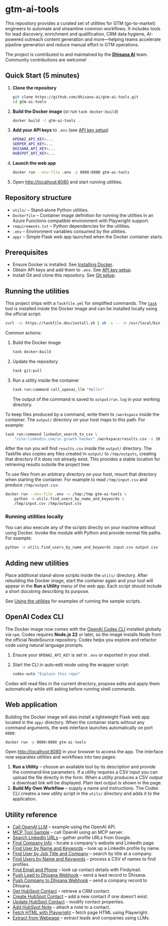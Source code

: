 # gtm-ai-tools

This repository provides a curated set of utilities for GTM (go-to-market) engineers to automate and streamline common workflows. It includes tools for lead discovery, enrichment and qualification, CRM data hygiene, AI-powered outreach content generation and more—helping teams accelerate pipeline generation and reduce manual effort in GTM operations.

The project is contributed to and maintained by the **[Dhisana AI](https://www.dhisana.ai)** team. Community contributions are welcome!


## Quick Start (5 minutes)

1. **Clone the repository**
   ```bash
   git clone https://github.com/dhisana-ai/gtm-ai-tools.git
   cd gtm-ai-tools
   ```
2. **Build the Docker image** (or run `task docker:build`)
   ```bash
   docker build -t gtm-ai-tools .
   ```
3. **Add your API keys** to `.env` (see [API key setup](docs/api_keys.md))
   ```bash
   OPENAI_API_KEY=...
   SERPER_API_KEY=...
   DHISANA_API_KEY=...
   HUBSPOT_API_KEY=...
   ```
4. **Launch the web app**
   ```bash
   docker run --env-file .env -p 8080:8080 gtm-ai-tools
   ```
5. Open <http://localhost:8080> and start running utilities.

## Repository structure

- `utils/` – Stand‑alone Python utilities.
- `Dockerfile` – Container image definition for running the utilities in an Azure Functions compatible environment with Playwright support.
- `requirements.txt` – Python dependencies for the utilities.
- `.env` – Environment variables consumed by the utilities.
- `app/` – Simple Flask web app launched when the Docker container starts.

## Prerequisites

- Ensure Docker is installed. See [Installing Docker](docs/install_docker.md).
- Obtain API keys and add them to `.env`. See [API key setup](docs/api_keys.md).
- Install Git and clone this repository. See [Git setup](docs/doc.md).


## Running the utilities

This project ships with a `Taskfile.yml` for simplified commands. The
[`task`](https://taskfile.dev) tool is installed inside the Docker image and can
be installed locally using the official script:

```bash
curl -sL https://taskfile.dev/install.sh | sh -s -- -b /usr/local/bin
```

Common actions:

1. Build the Docker image

   ```bash
   task docker:build
   ```

2. Update the repository

   ```bash
   task git:pull
   ```

3. Run a utility inside the container

   ```bash
   task run:command call_openai_llm "Hello!"
   ```

   The output of the command is saved to `output/run.log` in your working
   directory.

To keep files produced by a command, write them to `/workspace` inside the
container. The `output/` directory on your host maps to this path. For example:

```bash
task run:command linkedin_search_to_csv \
    "site:linkedin.com/in growth hacker" /workspace/results.csv -n 20
```

After the run you will find `results.csv` inside the `output/` directory.
The Taskfile also copies any files created in `output/` to `/tmp/outputs`,
creating that directory if it does not already exist. This provides a stable
location for retrieving results outside the project tree.

To use files from an arbitrary directory on your host, mount that directory when
starting the container. For example to read `/tmp/input.csv` and produce
`/tmp/output.csv`:

```bash
docker run --env-file .env -v /tmp:/tmp gtm-ai-tools \
    python -m utils.find_users_by_name_and_keywords \
    /tmp/input.csv /tmp/output.csv
```

### Running utilities locally

You can also execute any of the scripts directly on your machine without using
Docker. Invoke the module with Python and provide normal file paths. For
example:

```bash
python -m utils.find_users_by_name_and_keywords input.csv output.csv
```

## Adding new utilities

Place additional stand-alone scripts inside the `utils/` directory. After rebuilding the Docker image, start the container again and your tool will appear in the **Run a Utility** menu of the web app. Each script should include a short docstring describing its purpose.

See [Using the utilities](docs/utils_usage.md) for examples of running the sample scripts.

## OpenAI Codex CLI

The Docker image now comes with the [OpenAI Codex CLI](https://github.com/openai/codex)
installed globally via `npm`. Codex requires **Node.js 22** or later, so the image installs
Node from the official NodeSource repository. Codex helps you explore and refactor code using
natural language prompts.

1. Ensure your `OPENAI_API_KEY` is set in `.env` or exported in your shell.
2. Start the CLI in auto‑edit mode using the wrapper script:

   ```bash
   codex-auto "Explain this repo"
   ```

Codex will read files in the current directory, propose edits and apply them
automatically while still asking before running shell commands.

## Web application

Building the Docker image will also install a lightweight Flask web app located
in the `app/` directory. When the container starts without any command
arguments, the web interface launches automatically on port `8080`:

```bash
docker run -p 8080:8080 gtm-ai-tools
```

Open <http://localhost:8080> in your browser to access the app. The interface
now separates utilities and workflows into two pages:

1. **Run a Utility** – choose an available tool by its description and provide
   the command‑line parameters. If a utility requires a CSV input you can upload
   the file directly in the form. When a utility produces a CSV output a
   download link will be displayed. Plain text output is shown in the page.
2. **Build My Own Workflow** – supply a name and instructions. The Codex CLI
   creates a new utility script in the `utils/` directory and adds it to the
   application.

## Utility reference

- [Call OpenAI LLM](docs/utils_usage.md#call-openai-llm) – example using the OpenAI API.
- [MCP Tool Sample](docs/utils_usage.md#mcp-tool-sample) – call OpenAI using an MCP server.
- [Search LinkedIn URLs](docs/utils_usage.md#search-linkedin-urls) – gather profile URLs from Google.
- [Find Company Info](docs/utils_usage.md#find-company-info) – locate a company's website and LinkedIn page.
- [Find User by Name and Keywords](docs/utils_usage.md#find-user-by-name-and-keywords) – look up a LinkedIn profile by name.
- [Find User by Job Title and Company](docs/utils_usage.md#find-user-by-job-title-and-company) – search by title at a company.
- [Find Users by Name and Keywords](docs/utils_usage.md#find-users-by-name-and-keywords) – process a CSV of names to find profiles.
- [Find Email and Phone](docs/utils_usage.md#find-email-and-phone) – look up contact details with Findymail.
- [Push Lead to Dhisana Webhook](docs/utils_usage.md#push-lead-to-dhisana-webhook) – send a lead record to Dhisana.
- [Push Company to Dhisana Webhook](docs/utils_usage.md#push-company-to-dhisana-webhook) – send a company record to Dhisana.
- [Get HubSpot Contact](docs/utils_usage.md#get-hubspot-contact) – retrieve a CRM contact.
- [Create HubSpot Contact](docs/utils_usage.md#create-hubspot-contact) – add a new contact if one doesn't exist.
- [Update HubSpot Contact](docs/utils_usage.md#update-hubspot-contact) – modify contact properties.
- [Add HubSpot Note](docs/utils_usage.md#add-hubspot-note) – attach a note to a contact.
- [Fetch HTML with Playwright](utils/fetch_html_playwright.py) – fetch page HTML using Playwright.
- [Extract from Webpage](utils/extract_from_webpage.py) – extract leads and companies using LLMs.

